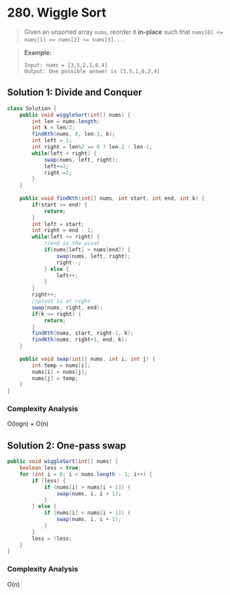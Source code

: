 # 280. Wiggle Sort

> Given an unsorted array `nums`, reorder it **in-place** such that `nums[0] <= nums[1] >= nums[2] <= nums[3]...`.

> **Example:**
>
> ```text
> Input: nums = [3,5,2,1,6,4]
> Output: One possible answer is [3,5,1,6,2,4]
> ```

## Solution 1: Divide and Conquer

```java
class Solution {
    public void wiggleSort(int[] nums) {
        int len = nums.length;
        int k = len/2;
        findKth(nums, 0, len-1, k);
        int left = 1;
        int right = len%2 == 0 ? len-2 : len-1;
        while(left < right) {
            swap(nums, left, right);
            left+=2;
            right-=2;
        }
    }
    
    public void findKth(int[] nums, int start, int end, int k) {
        if(start >= end) {
            return;
        }
        int left = start;
        int right = end - 1;
        while(left <= right) {
            //end is the pivot
            if(nums[left] > nums[end]) {
                swap(nums, left, right);
                right--;
            } else {
                left++;
            }
        }
        right++;
        //pivot is at right
        swap(nums, right, end);
        if(k == right) {
            return;
        }
        findKth(nums, start, right-1, k);
        findKth(nums, right+1, end, k);
    }
    
    public void swap(int[] nums, int i, int j) {
        int temp = nums[i];
        nums[i] = nums[j];
        nums[j] = temp;
    }
}
```

### Complexity Analysis

O\(logn\) + O\(n\)

## Solution 2: One-pass swap

```java
public void wiggleSort(int[] nums) {
    boolean less = true;
    for (int i = 0; i < nums.length - 1; i++) {
        if (less) {
            if (nums[i] > nums[i + 1]) {
                swap(nums, i, i + 1);
            }
        } else {
            if (nums[i] < nums[i + 1]) {
                swap(nums, i, i + 1);
            }
        }
        less = !less;
    }
}
```

### Complexity Analysis

O\(n\)

